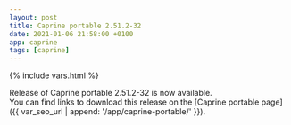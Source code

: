```yaml
---
layout: post
title: Caprine portable 2.51.2-32
date: 2021-01-06 21:58:00 +0100
app: caprine
tags: [caprine]
---
```

{% include vars.html %}

Release of Caprine portable 2.51.2-32 is now available.<br />
You can find links to download this release on the [Caprine portable page]({{ var_seo_url | append: '/app/caprine-portable/' }}).
